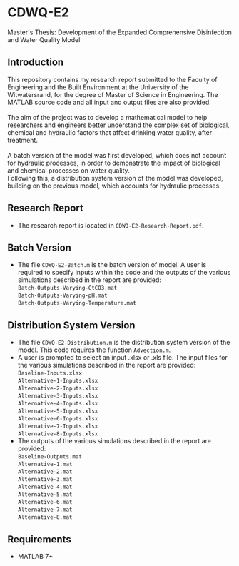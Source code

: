 # CDWQ-E2
Master's Thesis: Development of the Expanded Comprehensive Disinfection and Water Quality Model

## Introduction
This repository contains my research report submitted to the Faculty of Engineering and the Built Environment at the University of the Witwatersrand, for the degree of Master of Science in Engineering. The MATLAB source code and all input and output files are also provided. <br> <br> The aim of the project was to develop a mathematical model to help researchers and engineers better understand the complex set of biological, chemical and hydraulic factors that affect drinking water quality, after treatment. <br> <br>
A batch version of the model was first developed, which does not account for hydraulic processes, in order to demonstrate the impact of biological and chemical processes on water quality. <br>
Following this, a distribution system version of the model was developed, building on the previous model, which accounts for hydraulic processes. <br>

## Research Report
* The research report is located in `CDWQ-E2-Research-Report.pdf`.

## Batch Version
* The file `CDWQ-E2-Batch.m` is the batch version of model. A user is required to specify inputs within the code and the outputs of the various simulations described in the report are provided: <br> `Batch-Outputs-Varying-CtCO3.mat` <br> `Batch-Outputs-Varying-pH.mat`<br> `Batch-Outputs-Varying-Temperature.mat`

## Distribution System Version
* The file `CDWQ-E2-Distribution.m` is the distribution system version of the model. This code requires the function `Advection.m`.
* A user is prompted to select an input .xlsx or .xls file. The input files for the various simulations described in the report are provided: <br>
`Baseline-Inputs.xlsx` <br>
`Alternative-1-Inputs.xlsx` <br>
`Alternative-2-Inputs.xlsx` <br>
`Alternative-3-Inputs.xlsx` <br>
`Alternative-4-Inputs.xlsx` <br>
`Alternative-5-Inputs.xlsx` <br>
`Alternative-6-Inputs.xlsx` <br>
`Alternative-7-Inputs.xlsx` <br>
`Alternative-8-Inputs.xlsx` <br>
* The outputs of the various simulations described in the report are provided: <br>
`Baseline-Outputs.mat` <br>
`Alternative-1.mat` <br>
`Alternative-2.mat` <br>
`Alternative-3.mat` <br>
`Alternative-4.mat` <br>
`Alternative-5.mat` <br>
`Alternative-6.mat` <br>
`Alternative-7.mat` <br>
`Alternative-8.mat` <br>

## Requirements
* MATLAB 7+
